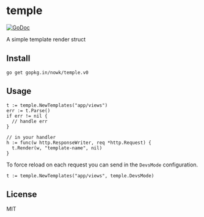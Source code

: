 # temple

<!-- [![Build Status](https://travis-ci.org/nowk/urit.svg?branch=master)](https://travis-ci.org/nowk/urit) -->
[![GoDoc](https://godoc.org/gopkg.in/nowk/temple.v0?status.svg)](http://godoc.org/gopkg.in/nowk/temple.v0)

A simple template render struct

## Install

    go get gopkg.in/nowk/temple.v0


## Usage

    t := temple.NewTemplates("app/views")
    err := t.Parse()
    if err != nil {
      // handle err
    }

    // in your handler
    h := func(w http.ResponseWriter, req *http.Request) {
      t.Render(w, "template-name", nil)
    }

To force reload on each request you can send in the `DevsMode` configuration.

    t := temple.NewTemplates("app/views", temple.DevsMode)


## License

MIT
